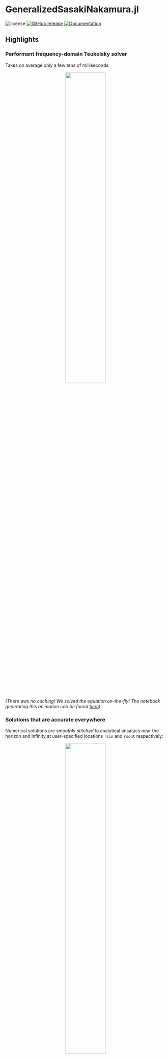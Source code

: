 # GeneralizedSasakiNakamura.jl

![license](https://img.shields.io/github/license/ricokaloklo/GeneralizedSasakiNakamura.jl)
[![GitHub release](https://img.shields.io/github/v/release/ricokaloklo/GeneralizedSasakiNakamura.jl.svg)](https://github.com/ricokaloklo/GeneralizedSasakiNakamura.jl/releases)
[![Documentation](https://img.shields.io/badge/Documentation-ready)](http://ricokaloklo.github.io/GeneralizedSasakiNakamura.jl)

## Highlights
### Performant frequency-domain Teukolsky solver
Takes on average only a few tens of milliseconds:
<p align="center">
  <img width="50%" src="https://github-production-user-asset-6210df.s3.amazonaws.com/55488840/248602615-eb611e3f-00b9-49c3-905c-0440b0607683.gif">
</p>

*(There was no caching! We solved the equation on-the-fly! The notebook generating this animation can be found [here](https://github.com/ricokaloklo/GeneralizedSasakiNakamura.jl/blob/main/examples/realtime-demo.ipynb))*

### Solutions that are accurate everywhere
Numerical solutions are *smoothly stitched* to analytical ansatzes near the horizon and infinity at user-specified locations `rsin` and `rsout` respectively:

<p align="center">
  <img width="50%" src="https://github-production-user-asset-6210df.s3.amazonaws.com/55488840/248601145-8ce9b236-d197-4321-83b9-fcb9692a51e8.gif">
</p>

## License
The package is licensed under the MIT License.
